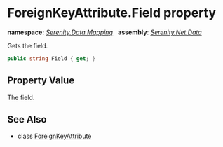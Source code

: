 # ForeignKeyAttribute.Field property
**namespace:** *[Serenity.Data.Mapping](../../README.md#serenity.data.mapping-namespace)*   **assembly**: *[Serenity.Net.Data](../../README.md)*

Gets the field.

```csharp
public string Field { get; }
```

## Property Value

The field.

## See Also

* class [ForeignKeyAttribute](../ForeignKeyAttribute.md)